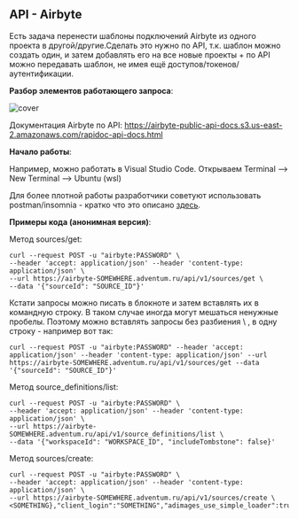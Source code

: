 ## API - Airbyte

Есть задача перенести шаблоны подключений Airbyte из одного проекта в другой/другие.Сделать это нужно по API, т.к. шаблон можно создать один, и затем добавлять его на все новые проекты + по API можно передавать шаблон, не имея ещё доступов/токенов/аутентификации.

**Разбор элементов работающего запроса**:

![cover](https://github.com/Malakhova-Natalya/Snippets/blob/main/API/Airbyte/API%20Airbyte%20разбор%20запроса.png)

Документация Airbyte по API: https://airbyte-public-api-docs.s3.us-east-2.amazonaws.com/rapidoc-api-docs.html

**Начало работы**:

Например, можно работать в Visual Studio Code. Открываем Terminal --> New Terminal --> Ubuntu (wsl)

Для более плотной работы разработчики советуют использовать postman/insomnia - кратко что это описано [здесь](https://github.com/Malakhova-Natalya/Snippets/tree/main/API).


**Примеры кода (анонимная версия)**:

Метод sources/get:

    curl --request POST -u "airbyte:PASSWORD" \
    --header 'accept: application/json' --header 'content-type: application/json' \
    --url https://airbyte-SOMEWHERE.adventum.ru/api/v1/sources/get \
    --data '{"sourceId": "SOURCE_ID"}'

Кстати запросы можно писать в блокноте и затем вставлять их в командную строку. В таком случае иногда могут мешаться ненужные пробелы. Поэтому можно вставлять запросы без разбиения \ , в одну строку - например вот так:

    curl --request POST -u "airbyte:PASSWORD" --header 'accept: application/json' --header 'content-type: application/json' --url https://airbyte-SOMEWHERE.adventum.ru/api/v1/sources/get --data '{"sourceId": "SOURCE_ID"}'

Метод source_definitions/list:

    curl --request POST -u "airbyte:PASSWORD" \
    --header 'accept: application/json' --header 'content-type: application/json' \
    --url https://airbyte-SOMEWHERE.adventum.ru/api/v1/source_definitions/list \
    --data '{"workspaceId": "WORKSPACE_ID", "includeTombstone": false}'


Метод sources/create:

    curl --request POST -u "airbyte:PASSWORD" \
    --header 'accept: application/json' --header 'content-type: application/json' \
    --url https://airbyte-SOMEWHERE.adventum.ru/api/v1/sources/create \
    <SOMETHING},"client_login":"SOMETHING","adimages_use_simple_loader":true},"name":"NEW_NAME"}'
